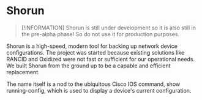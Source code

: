 # Shorun

> [!INFORMATION]
> Shorun is still under development so it is also still in the pre-alpha phase! So do not use it for production purposes.

Shorun is a high-speed, modern tool for backing up network device configurations. The project was started because existing solutions like RANCID and Oxidized were not fast or sufficient for our operational needs. We built Shorun from the ground up to be a capable and efficient replacement.

The name itself is a nod to the ubiquitous Cisco IOS command, show running-config, which is used to display a device's current configuration.

